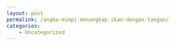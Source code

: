 ```yaml
---
layout: post
permalink: /angka-mimpi-menangkap-ikan-dengan-tangan/
categories:
    - Uncategorized
---
```


